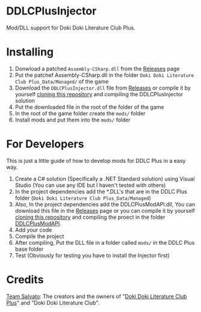 # DDLCPlusInjector
Mod/DLL support for Doki Doki Literature Club Plus.

# Installing
1. Donwload a patched ```Assembly-CSharp.dll``` from the [Releases](https://github.com/ElCosmoXD/DDLCPlusInjector/releases) page
2. Put the patchef Assembly-CSharp.dll in the folder ```Doki Doki Literature Club Plus_Data/Managed/``` of the game
3. Download the ```DDLCPlusInjector.dll``` file from [Releases](https://github.com/ElCosmoXD/DDLCPlusInjector/releases) or compile it by yourself [cloning this repository]() and compiling the DDLCPlusInjector solution
4. Put the downloaded file in the root of the folder of the game
5. In the root of the game folder create the ```mods/``` folder
6. Install mods and put them into the ```mods/``` folder

# For Developers
This is just a little guide of how to develop mods for DDLC Plus in a easy way.

1. Create a C# solution (Specifically a .NET Standard solution) using Visual Studio (You can use any IDE but I haven't tested with others)
2. In the project dependencies add the *.DLL's that are in the DDLC Plus folder (```Doki Doki Literature Club Plus_Data/Managed```)
3. Also, In the project dependencies add the DDLCPlusModAPI.dll, You can download this file in the [Releases](https://github.com/ElCosmoXD/DDLCPlusInjector/releases) page or you can compile it by yourself [cloning this repository]() and compiling the proect in the folder [DDLCPlusModAPI]().
4. Add your code
5. Compile the project
6. After compiling, Put the DLL file in a folder called ```mods/``` in the DDLC Plus base folder
7. Test (Obviously for testing you have to install the Injector first)

# Credits

[Team Salvato](https://teamsalvato.com/): The creators and the owners of "[Doki Doki Literature Club Plus](https://ddlc.plus/)" and "Doki Doki Literature Club".
